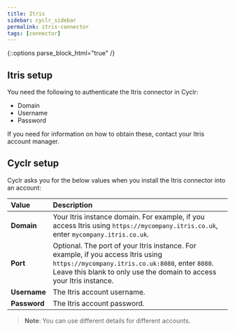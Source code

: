 ```yaml
---
title: Itris
sidebar: cyclr_sidebar
permalink: itris-connector
tags: [connector]
---
```

{::options parse_block_html="true" /}
<section class="card">

## Itris setup

You need the following to authenticate the Itris connector in Cyclr:

*  Domain
*  Username
*  Password

If you need for information on how to obtain these, contact your Itris account manager.

</section>
<section class="card">

## Cyclr setup

Cyclr asks you for the below values when you install the Itris connector into an account:

| Value              | Description                                 |
| :----------------- | :------------------------------------------ |
| **Domain** | Your Itris instance domain. For example, if you access Itris using `https://mycompany.itris.co.uk`, enter `mycompany.itris.co.uk`. |
| **Port** | Optional. The port of your Itris instance. For example, if you access Itris using `https://mycompany.itris.co.uk:8080`, enter `8080`. Leave this blank to only use the domain to access your Itris instance. |
| **Username**   | The Itris account username.                          |
| **Password**   | The Itris account password.                           |

> **Note**: You can use different details for different accounts.

</section>
